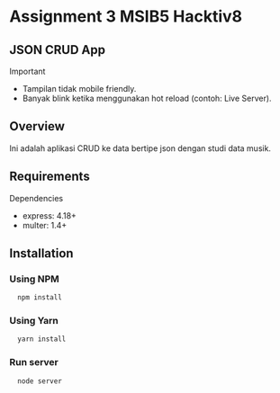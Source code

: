 # Assignment 3 MSIB5 Hacktiv8
## JSON CRUD App

> [!IMPORTANT]
> * Tampilan tidak mobile friendly.
> * Banyak blink ketika menggunakan hot reload (contoh: Live Server).

## Overview
Ini adalah aplikasi CRUD ke data bertipe json dengan studi data musik. 

## Requirements
Dependencies
* express: 4.18+
* multer: 1.4+

## Installation
### Using NPM
```sh
  npm install
```
### Using Yarn
```sh
  yarn install
```
### Run server
```sh
  node server
```

